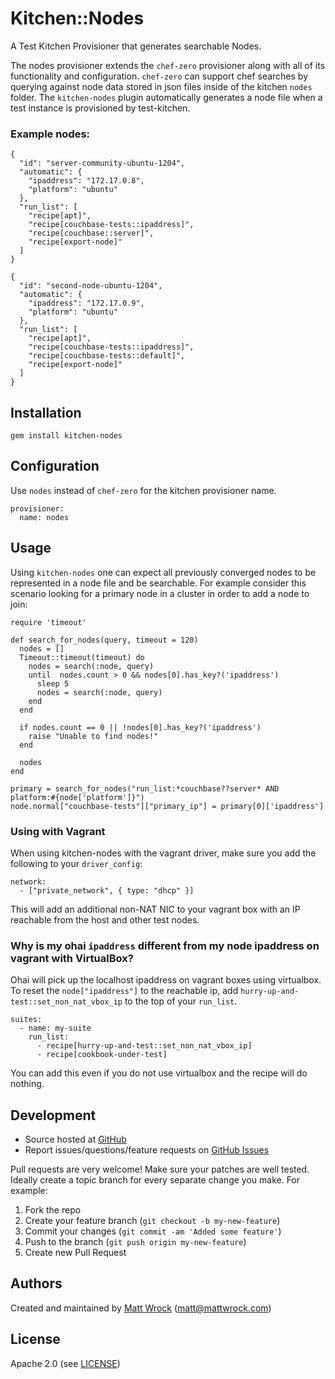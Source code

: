 # <a name="title"></a> Kitchen::Nodes

A Test Kitchen Provisioner that generates searchable Nodes.

The nodes provisioner extends the `chef-zero` provisioner along with all of its functionality and configuration. `chef-zero` can support chef searches by querying against node data stored in json files inside of the kitchen `nodes` folder. The `kitchen-nodes` plugin automatically generates a node file when a test instance is provisioned by test-kitchen.

### Example nodes:

```
{
  "id": "server-community-ubuntu-1204",
  "automatic": {
    "ipaddress": "172.17.0.8",
    "platform": "ubuntu"
  },
  "run_list": [
    "recipe[apt]",
    "recipe[couchbase-tests::ipaddress]",
    "recipe[couchbase::server]",
    "recipe[export-node]"
  ]
}

{
  "id": "second-node-ubuntu-1204",
  "automatic": {
    "ipaddress": "172.17.0.9",
    "platform": "ubuntu"
  },
  "run_list": [
    "recipe[apt]",
    "recipe[couchbase-tests::ipaddress]",
    "recipe[couchbase-tests::default]",
    "recipe[export-node]"
  ]
}
```

## <a name="installation"></a> Installation

```
gem install kitchen-nodes
```

## <a name="config"></a> Configuration

Use `nodes` instead of `chef-zero` for the kitchen provisioner name.

```
provisioner:
  name: nodes
```

## <a name="Usage"></a> Usage

Using `kitchen-nodes` one can expect all previously converged nodes to be represented in a node file and be searchable. For example consider this scenario looking for a primary node in a cluster in order to add a node to join:

```
require 'timeout'

def search_for_nodes(query, timeout = 120)
  nodes = []
  Timeout::timeout(timeout) do
    nodes = search(:node, query)
    until  nodes.count > 0 && nodes[0].has_key?('ipaddress')
      sleep 5
      nodes = search(:node, query)
    end
  end

  if nodes.count == 0 || !nodes[0].has_key?('ipaddress')
    raise "Unable to find nodes!"
  end

  nodes
end

primary = search_for_nodes("run_list:*couchbase??server* AND platform:#{node['platform']}")
node.normal["couchbase-tests"]["primary_ip"] = primary[0]['ipaddress']

```
### <a name="vagrant"></a> Using with Vagrant

When using kitchen-nodes with the vagrant driver, make sure you add the following to your `driver_config`:

```
network:
  - ["private_network", { type: "dhcp" }]
```

This will add an additional non-NAT NIC to your vagrant box with an IP reachable from the host and other test nodes.

### <a name="virtualbox"></a> Why is my ohai `ipaddress` different from my node ipaddress on vagrant with VirtualBox?

Ohai will pick up the localhost ipaddress on vagrant boxes using virtualbox. To reset the `node["ipaddress"]` to the reachable ip, add `hurry-up-and-test::set_non_nat_vbox_ip` to the top of your `run_list`. 

```
suites:
  - name: my-suite
    run_list:
      - recipe[hurry-up-and-test::set_non_nat_vbox_ip]
      - recipe[cookbook-under-test]
```

You can add this even if you do not use virtualbox and the recipe will do nothing.


## <a name="development"></a> Development

* Source hosted at [GitHub][repo]
* Report issues/questions/feature requests on [GitHub Issues][issues]

Pull requests are very welcome! Make sure your patches are well tested.
Ideally create a topic branch for every separate change you make. For
example:

1. Fork the repo
2. Create your feature branch (`git checkout -b my-new-feature`)
3. Commit your changes (`git commit -am 'Added some feature'`)
4. Push to the branch (`git push origin my-new-feature`)
5. Create new Pull Request

## <a name="authors"></a> Authors

Created and maintained by [Matt Wrock][author] (<matt@mattwrock.com>)

## <a name="license"></a> License

Apache 2.0 (see [LICENSE][license])


[author]:           https://github.com/mwrock
[issues]:           https://github.com/mwrock/kitchen-nodes/issues
[license]:          https://github.com/mwrock/kitchen-nodes/blob/master/LICENSE
[repo]:             https://github.com/mwrock/kitchen-nodes
[driver_usage]:     http://docs.kitchen-ci.org/drivers/usage
[chef_omnibus_dl]:  http://www.getchef.com/chef/install/

